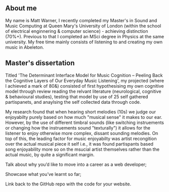 ## About me

My name is Matt Warner, I recently completed my Master's in Sound and Music Computing at Queen Mary's University of London (within the school of electrical enginnering & computer science) - achieving distinction (70%+). Previous to that I completed an MSci degree in Physics at the same university. My free time mainly consists of listening to and creating my own music in Abeleton.

## Master's dissertation

Titled 'The Determinant Interface Model for Music Cognition – Peeling Back the Cognitive Layers of Our Everyday Music Listening', my projected (where I achieved a mark of 80&) consisted of first hypothesising my own cognitive model through review reading the relvant literature (neurological, cognitive & behavioural studies), testing that model by use of 25 self gathered partispanets, and anaylsing the self collected data through code.

My research found that when hearing short melodies (10s) we judge our enjoyabilty purely based on how much "musical sense" it makes to our ear. However, by the use of different timbral sounds (like switching instruements or changing how the instruements sound "texturally") it allows for the listener to enjoy otherwise more complex, dissant sounding melodies. On top of this, the leading factor for music enjoyabilty was artist recongition over the actual musical piece it self i.e., it was found partispants based song enjoyability more so on the msucial artist themselves rather than the actual music, by quite a significant margin. 

Talk about why you’d like to move into a career as a web developer;


Showcase what you’ve learnt so far;


Link back to the GitHub repo with the code for your website.
